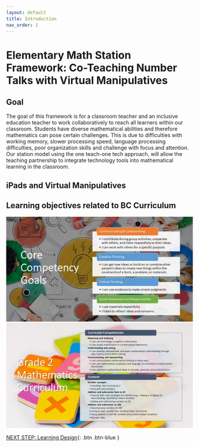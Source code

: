 ```yaml
---
layout: default
title: Introduction 
nav_order: 1
---
```


# Elementary Math Station Framework: Co-Teaching Number Talks with Virtual Manipulatives 

## Goal
The goal of this framework is for a classroom teacher and an inclusive education teacher to work collaboratively to reach all learners within our classroom. Students have diverse mathematical abilities and therefore mathematics can pose certain challenges. This is due to difficulties with working memory, slower processing speed, language processing difficulties, poor organization skills and challenge with focus and attention. Our station model using the one teach-one tech approach, will allow the teaching partnership to integrate technology tools into mathematical learning in the classroom. 

## iPads and Virtual Manipulatives


## Learning objectives related to BC Curriculum
<img src="images/core-competencies.jpg" style="width:700px;" alt="Core Competencies"><br>
<img src="images/curriculum.jpg" style="width:700px;" alt="Core Competencies">

[NEXT STEP: Learning Design](learning-design.html){: .btn .btn-blue }
